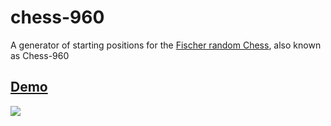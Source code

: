 # chess-960

A generator of starting positions for the [Fischer random Chess](https://en.wikipedia.org/wiki/Chess960), also known as
Chess-960

## [Demo](https://average-user.github.io/Chess-960-generator/)

![](https://github.com/Average-user/Chess-960-generator/blob/master/resources/public/img/demo.png?raw=true)
